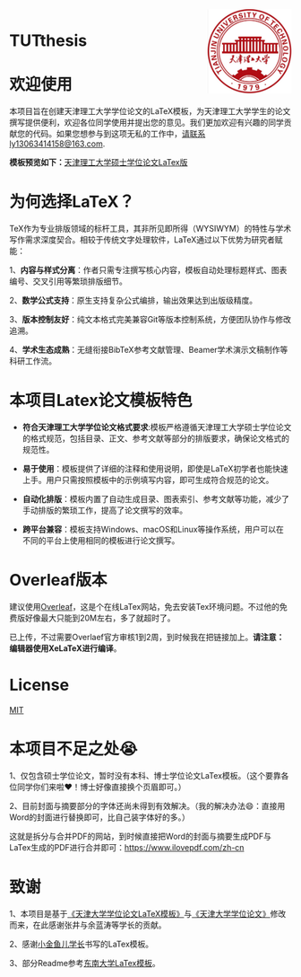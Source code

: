 <img src="TUT_LOGO.jpg" align="right" width="150"/>



# TUTthesis

# 欢迎使用

本项目旨在创建天津理工大学学位论文的LaTeX模板，为天津理工大学学生的论文撰写提供便利，欢迎各位同学使用并提出您的意见。我们更加欢迎有兴趣的同学贡献您的代码。如果您想参与到这项无私的工作中，请联系ly13063414158@163.com.


**模板预览如下：**[天津理工大学硕士学位论文LaTex版](TUTthesis_main.pdf)


# 为何选择LaTeX？


TeX作为专业排版领域的标杆工具，其非所见即所得（WYSIWYM）的特性与学术写作需求深度契合。相较于传统文字处理软件，LaTeX通过以下优势为研究者赋能：


1、**内容与样式分离**：作者只需专注撰写核心内容，模板自动处理标题样式、图表编号、交叉引用等繁琐排版细节。


2、**数学公式支持**：原生支持复杂公式编排，输出效果达到出版级精度。


3、**版本控制友好**：纯文本格式完美兼容Git等版本控制系统，方便团队协作与修改追溯。


4、**学术生态成熟**：无缝衔接BibTeX参考文献管理、Beamer学术演示文稿制作等科研工作流。

# 本项目Latex论文模板特色

* **符合天津理工大学学位论文格式要求**:模板严格遵循天津理工大学硕士学位论文的格式规范，包括目录、正文、参考文献等部分的排版要求，确保论文格式的规范性。

* **易于使用**：模板提供了详细的注释和使用说明，即使是LaTeX初学者也能快速上手。用户只需按照模板中的示例填写内容，即可生成符合规范的论文。

* **自动化排版**：模板内置了自动生成目录、图表索引、参考文献等功能，减少了手动排版的繁琐工作，提高了论文撰写的效率。

* **跨平台兼容**：模板支持Windows、macOS和Linux等操作系统，用户可以在不同的平台上使用相同的模板进行论文撰写。


# Overleaf版本


建议使用[Overleaf](https://www.overleaf.com/project)，这是个在线LaTex网站，免去安装Tex环境问题。不过他的免费版好像最大只能到20M左右，多了就超时了。


已上传，不过需要Overlaef官方审核1到2周，到时候我在把链接加上。**请注意：编辑器使用XeLaTeX进行编译**。





# License
[MIT](https://github.com/LuYang-2023/TUTthesis/edit/main/LICENSE)


# 本项目不足之处😭


1、仅包含硕士学位论文，暂时没有本科、博士学位论文LaTex模板。（这个要靠各位同学你们来啦❤️！博士好像直接换个页眉即可。）


2、目前封面与摘要部分的字体还尚未得到有效解决。（我的解决办法😄：直接用Word的封面进行替换即可，比自己装字体好的多。）


这就是拆分与合并PDF的网站，到时候直接把Word的封面与摘要生成PDF与LaTex生成的PDF进行合并即可：https://www.ilovepdf.com/zh-cn




# 致谢

1、本项目是基于[《天津大学学位论文LaTeX模板》](https://code.google.com/archive/p/tjuthesis/)与[《天津大学学位论文》](https://github.com/twtstudio/TJUThesisLatexTemplate)修改而来，在此感谢张井与余蓝涛等学长的贡献。


2、感谢[小金鱼儿学长](https://haoyu.love/)书写的LaTex模板。


3、部分Readme参考[东南大学LaTex模板](https://github.com/DansYU/SeuThesiY)。

